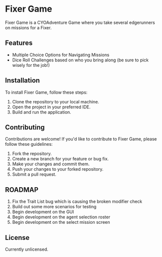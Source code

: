 # Fixer Game

Fixer Game is a CYOAdventure Game where you take several edgerunners on missions for a Fixer.

## Features
- Multiple Choice Options for Navigating Missions
- Dice Roll Challenges based on who you bring along (be sure to pick wisely for the job!)

## Installation
To install Fixer Game, follow these steps:
1. Clone the repository to your local machine.
2. Open the project in your preferred IDE.
3. Build and run the application.

## Contributing
Contributions are welcome! If you'd like to contribute to Fixer Game, please follow these guidelines:
1. Fork the repository.
2. Create a new branch for your feature or bug fix.
3. Make your changes and commit them.
4. Push your changes to your forked repository.
5. Submit a pull request.

## ROADMAP
1. Fix the Trait List bug which is causing the broken modifier check
2. Build out some more scenarios for testing
3. Begin development on the GUI
4. Begin development on the agent selection roster
5. Begin development on the select mission screen

## License
Currently unlicensed.